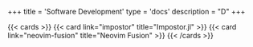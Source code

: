 +++
title = 'Software Development'
type = 'docs'
description = "D"
+++

{{< cards >}}
  {{< card link="impostor" title="Impostor.jl" >}}
  {{< card link="neovim-fusion" title="Neovim Fusion" >}}
{{< /cards >}}
